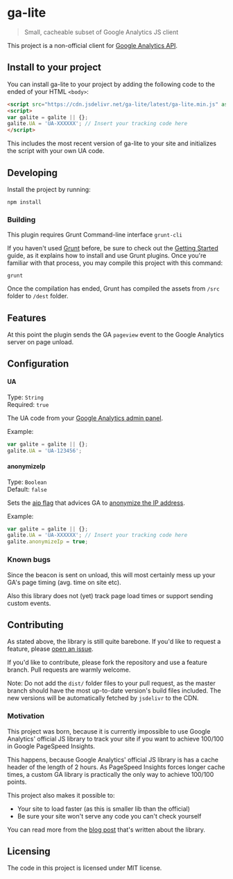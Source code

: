 # ga-lite
> Small, cacheable subset of Google Analytics JS client

This project is a non-official client for [Google Analytics API][ga-api].

## Install to your project

You can install ga-lite to your project by adding the following code to the ended
of your HTML `<body>`:

```html
<script src="https://cdn.jsdelivr.net/ga-lite/latest/ga-lite.min.js" async></script>
<script>
var galite = galite || {};
galite.UA = 'UA-XXXXXX'; // Insert your tracking code here
</script>
```

This includes the most recent version of ga-lite to your site and initializes
the script with your own UA code.

## Developing

Install the project by running:
```shell
npm install
```

### Building

This plugin requires Grunt Command-line interface ```grunt-cli```

If you haven't used [Grunt](http://gruntjs.com/) before, be sure to check out
the [Getting Started](http://gruntjs.com/getting-started) guide, as it explains
how to install and use Grunt plugins. Once you're familiar with that process,
you may compile this project with this command:

```shell
grunt
```

Once the compilation has ended, Grunt has compiled the assets from `/src` folder
to `/dest` folder.

## Features

At this point the plugin sends the GA `pageview` event to the Google Analytics
server on page unload.

## Configuration

#### UA
Type: `String`  
Required: `true`

The UA code from your [Google Analytics admin panel][ua-code-howto].

Example:
```javascript
var galite = galite || {};
galite.UA = 'UA-123456';
```

#### anonymizeIp
Type: `Boolean`  
Default: `false`

Sets the [aip flag][aip-flag] that advices GA to
[anonymize the IP address][anonymize-ip-address].

Example:
```javascript
var galite = galite || {};
galite.UA = 'UA-XXXXXX'; // Insert your tracking code here
galite.anonymizeIp = true;
```

### Known bugs

Since the beacon is sent on unload, this will most certainly mess up your GA's
page timing (avg. time on site etc).

Also this library does not (yet) track page load times or support sending custom
events.

## Contributing

As stated above, the library is still quite barebone. If you'd like to request a
feature, please [open an issue][issues].

If you'd like to contribute, please fork the repository and use a feature branch.
Pull requests are warmly welcome.

Note: Do not add the `dist/` folder files to your pull request, as the master
branch should have the most up-to-date version's build files included. The
new versions will be automatically fetched by `jsdelivr` to the CDN.

### Motivation

This project was born, because it is currently impossible to use Google Analytics'
official JS library to track your site if you want to achieve 100/100 in Google
PageSpeed Insights.

This happens, because Google Analytics' official JS library is has a cache header
of the length of 2 hours. As PageSpeed Insights forces longer cache times, a
custom GA library is practically the only way to achieve 100/100 points.

This project also makes it possible to:
* Your site to load faster (as this is smaller lib than the official)
* Be sure your site won't serve any code you can't check yourself

You can read more from the [blog post][blog-post] that's written about the
library.

## Licensing

The code in this project is licensed under MIT license.

[ga-api]:https://developers.google.com/analytics/devguides/collection/protocol/v1/reference
[issues]:https://github.com/jehna/ga-lite/issues
[blog-post]:http://thejunkland.com/blog/fixing-last-point-on-google-pagespeed-insights.html
[aip-flag]:https://developers.google.com/analytics/devguides/collection/protocol/v1/parameters#aip
[anonymize-ip-address]:https://support.google.com/analytics/answer/2763052
[ua-code-howto]:https://support.google.com/analytics/answer/1032385
